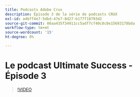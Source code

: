 ```yaml
---
title: Podcasts Adobe Crux
description: Épisode 3 de la série de podcasts CRUX
exl-id: a4bff4e7-5dbd-47e7-8d27-b177f18793d2
source-git-commit: 06aa435f34911cc5adf7cf40c8c8e15693178bda
workflow-type: tm+mt
source-wordcount: '15'
ht-degree: 0%

---
```


# Le podcast Ultimate Success - Épisode 3

>[!VIDEO](https://video.tv.adobe.com/v/3428675?quality=12learn=on)
